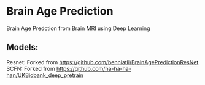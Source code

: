 # Brain Age Prediction

Brain Age Predction from Brain MRI using Deep Learning

## Models:
Resnet: Forked from https://github.com/benniatli/BrainAgePredictionResNet
SCFN: Forked from https://github.com/ha-ha-ha-han/UKBiobank_deep_pretrain
